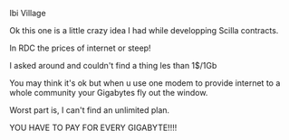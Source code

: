 Ibi Village

Ok this one is a little crazy idea I had while developping Scilla contracts.

In RDC the prices of internet or steep!

I asked around and couldn't find a thing les than 1$/1Gb

You may think it's ok but when u use one modem to provide internet to a whole community your Gigabytes fly out the window.

Worst part is, I can't find an unlimited plan.

YOU HAVE TO PAY FOR EVERY GIGABYTE!!!!